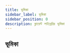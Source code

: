 ```yaml
---
title: ভূমিকা
sidebar_label: ভূমিকা
sidebar_position: 0
description: ক্লায়েন্ট লাইব্রেরির ভূমিকা
---
```


## ভূমিকা
